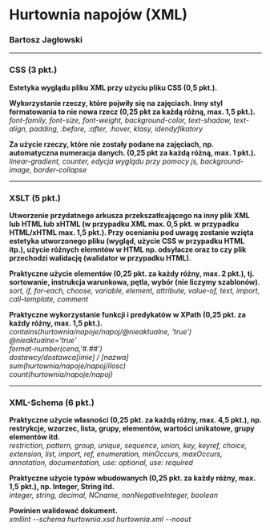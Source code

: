 <h1>Hurtownia napojów (XML)</h1>
<h3>Bartosz Jagłowski</h3>



<hr/>
<h3>CSS (3 pkt.)</h3>
<p>
	<b>Estetyka wyglądu pliku XML przy użyciu pliku CSS (0,5 pkt.).</b>
</p>
<p>
	<b>Wykorzystanie rzeczy, które pojwiły się na zajęciach. Inny styl formatowania to nie nowa rzecz (0,25 pkt za każdą różną, max. 1,5 pkt.).</b>
	<br/>
	<i>font-family, font-size, font-weight, background-color, text-shadow, text-align, padding, :before, :after, :hover, klasy, idendyfikatory</i>
</p>
<p>
	<b>Za użycie rzeczy, które nie zostały podane na zajęciach, np. automatyczna numeracja danych.	(0,25 pkt za każdą różną, max. 1 pkt.).</b>
	<br/>
	<i>linear-gradient, counter, edycja wyglądu przy pomocy js, background-image, border-collapse</i>
</p>



<hr/>
<h3>XSLT (5 pkt.)</h3>
<p>
	<b>Utworzenie przydatnego arkusza przekszatłcającego na inny plik XML lub HTML lub xHTML (w przypadku XML max. 0,5 pkt. w przypadku HTML/xHTML max. 1,5 pkt.). Przy ocenianiu pod uwagę zostanie wzięta estetyka utworzonego pliku (wygląd, użycie CSS w przypadku HTML itp.), użycie różnych elemntów w HTML np. odsyłacze oraz to czy plik przechodzi walidację (walidator w przypadku HTML).</b>
</p>
<p>
	<b>Praktyczne użycie elementów (0,25 pkt. za każdy różny, max. 2 pkt.), tj. sortowanie, instrukcja warunkowa, pętla, wybór (nie liczymy szablonów).</b>
	<br/>
	<i>sort, if, for-each, choose, variable, element, attribute, value-of, text, import, call-template, comment</i>
</p>

<p>
	<b>Praktyczne wykorzystanie funkcji i predykatów w XPath (0,25 pkt. za każdy różny, max. 1,5 pkt.).</b>
	<br/>
	<i>
		contains(hurtownia/napoje/napoj/@nieaktualne, 'true')<br/>
		@nieaktualne='true'<br/>
		format-number(cena,'#.##')<br/>
		dostawcy/dostawca[imie] / [nazwa]<br/>
		sum(hurtownia/napoje/napoj/ilosc)<br/>
		count(hurtownia/napoje/napoj)<br/>
	</i>
</p>



<hr/>
<h3>XML-Schema (6 pkt.)</h3>
<p>
	<b>Praktyczne użycie własności (0,25 pkt. za każdą różny, max. 4,5 pkt.), np. restrykcje, wzorzec, lista, grupy, elementów, wartości unikatowe, grupy elementów itd.</b>
	<br/>
	<i>restriction, pattern, group, unique, sequence, union, key, keyref, choice, extension, list, import, ref, enumeration, minOccurs, maxOccurs, annotation, documentation, use: optional, use: required</i>
</p>
<p>
	<b>Praktyczne użycie typów wbudowanych (0,25 pkt. za każdy różny, max. 1,5 pkt.), np. Integer, String itd.</b>
	<br/>
	<i>integer, string, decimal, NCname, nonNegativeInteger, boolean</i>
</p>
<p>
	<b>Powinien walidować dokument.</b>
	<br/>
	<i>xmllint --schema hurtownia.xsd hurtownia.xml --noout</i>
</p>
